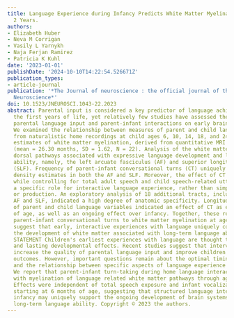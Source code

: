 ```yaml
---
title: Language Experience during Infancy Predicts White Matter Myelination at Age
  2 Years.
authors:
- Elizabeth Huber
- Neva M Corrigan
- Vasily L Yarnykh
- Naja Ferjan Ramirez
- Patricia K Kuhl
date: '2023-01-01'
publishDate: '2024-10-10T14:22:54.526671Z'
publication_types:
- article-journal
publication: '*The Journal of neuroscience : the official journal of the Society for
  Neuroscience*'
doi: 10.1523/JNEUROSCI.1043-22.2023
abstract: Parental input is considered a key predictor of language achievement during
  the first years of life, yet relatively few studies have assessed the effects of
  parental language input and parent-infant interactions on early brain development.
  We examined the relationship between measures of parent and child language, obtained
  from naturalistic home recordings at child ages 6, 10, 14, 18, and 24 months, and
  estimates of white matter myelination, derived from quantitative MRI at age 2 years
  (mean = 26.30 months, SD = 1.62, N = 22). Analysis of the white matter focused on
  dorsal pathways associated with expressive language development and long-term language
  ability, namely, the left arcuate fasciculus (AF) and superior longitudinal fasciculus
  (SLF). Frequency of parent-infant conversational turns (CT) uniquely predicted myelin
  density estimates in both the AF and SLF. Moreover, the effect of CT remained significant
  while controlling for total adult speech and child speech-related utterances, suggesting
  a specific role for interactive language experience, rather than simply speech exposure
  or production. An exploratory analysis of 18 additional tracts, including the right
  AF and SLF, indicated a high degree of anatomic specificity. Longitudinal analyses
  of parent and child language variables indicated an effect of CT as early as 6 months
  of age, as well as an ongoing effect over infancy. Together, these results link
  parent-infant conversational turns to white matter myelination at age 2 years, and
  suggest that early, interactive experiences with language uniquely contribute to
  the development of white matter associated with long-term language ability. SIGNIFICANCE
  STATEMENT Children's earliest experiences with language are thought to have profound
  and lasting developmental effects. Recent studies suggest that intervention can
  increase the quality of parental language input and improve children's learning
  outcomes. However, important questions remain about the optimal timing of intervention,
  and the relationship between specific aspects of language experience and brain development.
  We report that parent-infant turn-taking during home language interactions correlates
  with myelination of language related white matter pathways through age 2 years.
  Effects were independent of total speech exposure and infant vocalizations and evident
  starting at 6 months of age, suggesting that structured language interactions throughout
  infancy may uniquely support the ongoing development of brain systems critical to
  long-term language ability. Copyright © 2023 the authors.
---
```

